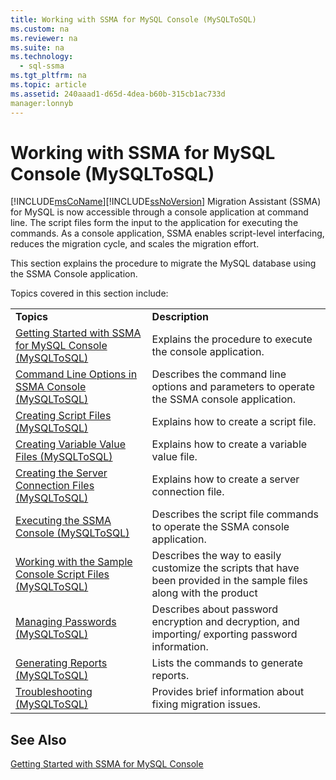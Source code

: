 ```yaml
---
title: Working with SSMA for MySQL Console (MySQLToSQL)
ms.custom: na
ms.reviewer: na
ms.suite: na
ms.technology: 
  - sql-ssma
ms.tgt_pltfrm: na
ms.topic: article
ms.assetid: 240aaad1-d65d-4dea-b60b-315cb1ac733d
manager:lonnyb
---
```

# Working with SSMA for MySQL Console (MySQLToSQL)
[!INCLUDE[msCoName](../content/includes/msCoName_md.md)][!INCLUDE[ssNoVersion](../content/includes/ssNoVersion_md.md)] Migration Assistant (SSMA) for MySQL is now accessible through a console application at command line. The script files form the input to the application for executing the commands. As a console application, SSMA enables script\-level interfacing, reduces the migration cycle, and scales the migration effort.  
  
This section explains the procedure to migrate the MySQL database using the SSMA Console application.  
  
Topics covered in this section include:  
  
|||  
|-|-|  
|**Topics**|**Description**|  
|[Getting Started with SSMA for MySQL Console &#40;MySQLToSQL&#41;](../content/Getting-Started-with-SSMA-for-MySQL-Console--MySQLToSQL-.md)|Explains the procedure to execute the console application.|  
|[Command Line Options in SSMA Console &#40;MySQLToSQL&#41;](../content/Command-Line-Options-in-SSMA-Console--MySQLToSQL-.md)|Describes the command line options and parameters to operate the SSMA console application.|  
|[Creating Script Files &#40;MySQLToSQL&#41;](../content/Creating-Script-Files--MySQLToSQL-.md)|Explains how to create a script file.|  
|[Creating Variable Value Files &#40;MySQLToSQL&#41;](../content/Creating-Variable-Value-Files--MySQLToSQL-.md)|Explains how to create a variable value file.|  
|[Creating the Server Connection Files &#40;MySQLToSQL&#41;](../content/Creating-the-Server-Connection-Files--MySQLToSQL-.md)|Explains how to create a server connection file.|  
|[Executing the SSMA Console &#40;MySQLToSQL&#41;](../content/Executing-the-SSMA-Console--MySQLToSQL-.md)|Describes the script file commands to operate the SSMA console application.|  
|[Working with the Sample Console Script Files &#40;MySQLToSQL&#41;](../content/Working-with-the-Sample-Console-Script-Files--MySQLToSQL-.md)|Describes the way to easily customize the scripts that have been provided in the sample files along with the product|  
|[Managing Passwords &#40;MySQLToSQL&#41;](../content/Managing-Passwords--MySQLToSQL-.md)|Describes about password encryption and decryption, and importing\/ exporting password information.|  
|[Generating Reports &#40;MySQLToSQL&#41;](../content/Generating-Reports--MySQLToSQL-.md)|Lists the commands to generate reports.|  
|[Troubleshooting &#40;MySQLToSQL&#41;](../content/Troubleshooting--MySQLToSQL-.md)|Provides brief information about fixing migration issues.|  
  
## See Also  
[Getting Started with SSMA for MySQL Console](assetId:///218d502c-059f-4d48-9aea-61e553d74303)  
  
